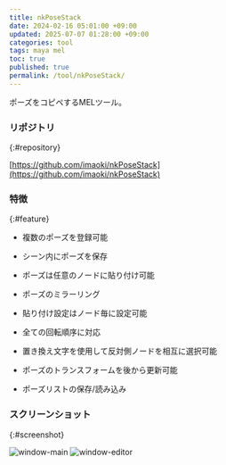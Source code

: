 ```yaml
---
title: nkPoseStack
date: 2024-02-16 05:01:00 +09:00
updated: 2025-07-07 01:28:00 +09:00
categories: tool
tags: maya mel
toc: true
published: true
permalink: /tool/nkPoseStack/
---
```

ポーズをコピペするMELツール。

### リポジトリ
{:#repository}

[https://github.com/imaoki/nkPoseStack](https://github.com/imaoki/nkPoseStack)

### 特徴
{:#feature}

* 複数のポーズを登録可能

* シーン内にポーズを保存

* ポーズは任意のノードに貼り付け可能

* ポーズのミラーリング

* 貼り付け設定はノード毎に設定可能

* 全ての回転順序に対応

* 置き換え文字を使用して反対側ノードを相互に選択可能

* ポーズのトランスフォームを後から更新可能

* ポーズリストの保存/読み込み

### スクリーンショット
{:#screenshot}

![window-main](/kb/assets/images/content/2025-02-19-nkposestack/window-main.png)
![window-editor](/kb/assets/images/content/2025-02-19-nkposestack/window-editor.png)
